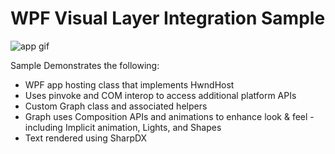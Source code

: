# WPF Visual Layer Integration Sample

![app gif](https://media.giphy.com/media/ckzSDh68pZEgg8zXjt/giphy.gif)

Sample Demonstrates the following:

- WPF app hosting class that implements HwndHost
- Uses pinvoke and COM interop to access additional platform APIs
- Custom Graph class and associated helpers 
- Graph uses Composition APIs and animations to enhance look & feel - including Implicit animation, Lights, and Shapes
- Text rendered using SharpDX